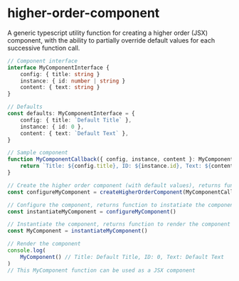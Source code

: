 # higher-order-component
A generic typescript utility function for creating a higher order (JSX) component, with the ability to partially override default values for each successive function call.

```ts
// Component interface
interface MyComponentInterface {
    config: { title: string }
    instance: { id: number | string }
    content: { text: string }
}

// Defaults
const defaults: MyComponentInterface = {
    config: { title: `Default Title` },
    instance: { id: 0 },
    content: { text: `Default Text` },
}

// Sample component
function MyComponentCallback({ config, instance, content }: MyComponentInterface) {
    return `Title: ${config.title}, ID: ${instance.id}, Text: ${content.text}`
}

// Create the higher order component (with default values), returns function to configure the component
const configureMyComponent = createHigherOrderComponent(MyComponentCallback, defaults)

// Configure the component, returns function to instatiate the component
const instantiateMyComponent = configureMyComponent()

// Instantiate the component, returns function to render the component
const MyComponent = instantiateMyComponent()

// Render the component
console.log(
    MyComponent() // Title: Default Title, ID: 0, Text: Default Text
)
// This MyComponent function can be used as a JSX component
```
